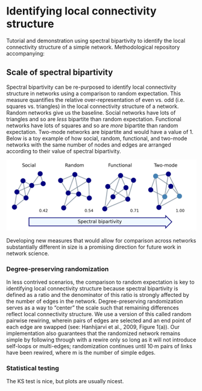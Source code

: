 # Identifying local connectivity structure

Tutorial and demonstration using spectral bipartivity to identify the local connectivity structure of a simple network. Methodological repository accompanying:

## Scale of spectral bipartivity

Spectral bipartivity can be re-purposed to identify local connectivity structure in networks using a comparison to random expectation. This measure quantifies the relative over-representation of even vs. odd (i.e. squares vs. triangles) in the local connectivity structure of a network. Random networks give us the baseline. Social networks have lots of triangles and so are _less_ bipartite than random expectation. Functional networks have lots of squares and so are _more_ bipartite than random expectation. Two-mode networks are bipartite and would have a value of 1. Below is a toy example of how social, random, functional, and two-mode networks with the same number of nodes and edges are arranged according to their value of spectral bipartivity. 

![A toy example of how social, random, functional, and two-mode networks with seven nodes and eleven edges show increasing spectral bipartivity.](scale.jpg?raw=true)

Developing new measures that would allow for comparison across networks substantially different in size is a promising direction for future work in network science.

### Degree-preserving randomization

In less contrived scenarios, the comparison to random expectation is key to identifying local connectivity structure because spectral bipartivity is defined as a ratio and the denominator of this ratio is strongly affected by the number of edges in the network. Degree-preserving randomization serves as a way to “center” the scale such that remaining differences reflect local connectivity structure. We use a version of this called random pairwise rewiring, wherein pairs of edges are selected and an end point of each edge are swapped (see: Hanhijarvi et al., 2009, Figure 1(a)). Our implementation also guarantees that the randomized network remains simple by following through with a rewire only so long as it will not introduce self-loops or multi-edges; randomization continues until 10·m pairs of links have been rewired, where m is the number of simple edges.

### Statistical testing

The KS test is nice, but plots are usually nicest. 

